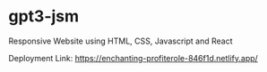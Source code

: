 # gpt3-jsm
Responsive Website using HTML, CSS, Javascript and React

Deployment Link: https://enchanting-profiterole-846f1d.netlify.app/
